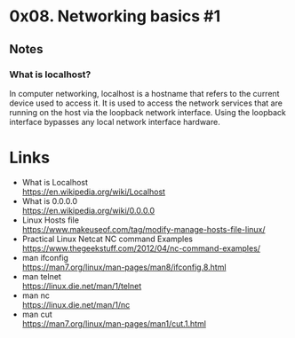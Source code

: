 # 0x08. Networking basics #1
## Notes
### What is localhost? 
In computer networking, localhost is a hostname that refers to the current device used to access it. It is used to access the network services that are running on the host via the loopback network interface. Using the loopback interface bypasses any local network interface hardware.   
# Links
+ What is Localhost  
https://en.wikipedia.org/wiki/Localhost  
+ What is 0.0.0.0  
https://en.wikipedia.org/wiki/0.0.0.0  
+ Linux Hosts file  
https://www.makeuseof.com/tag/modify-manage-hosts-file-linux/  
+ Practical Linux Netcat NC command Examples  
https://www.thegeekstuff.com/2012/04/nc-command-examples/
+ man ifconfig  
https://man7.org/linux/man-pages/man8/ifconfig.8.html  
+ man telnet  
https://linux.die.net/man/1/telnet  
+ man nc  
https://linux.die.net/man/1/nc  
+ man cut  
https://man7.org/linux/man-pages/man1/cut.1.html  

